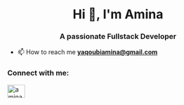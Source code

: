 <h1 align="center">Hi 👋, I'm Amina</h1>
<h3 align="center">A passionate Fullstack Developer</h3>

- 📫 How to reach me **yaqoubiamina@gmail.com**

<h3 align="left">Connect with me:</h3>
<p align="left">
<a href="https://linkedin.com/in/amina-yaqoubi" target="blank"><img align="center" src="https://raw.githubusercontent.com/rahuldkjain/github-profile-readme-generator/master/src/images/icons/Social/linked-in-alt.svg" alt="amina yaqoubi" height="30" width="40" /></a>
</p>


